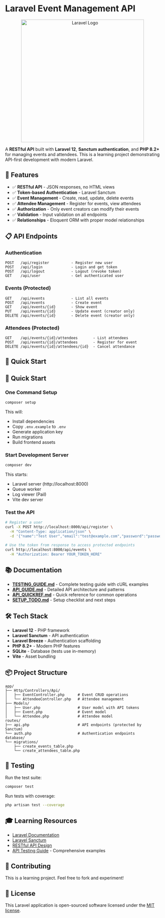 # Laravel Event Management API

<p align="center"><a href="https://laravel.com" target="_blank"><img src="https://raw.githubusercontent.com/laravel/art/master/logo-lockup/5%20SVG/2%20CMYK/1%20Full%20Color/laravel-logolockup-cmyk-red.svg" width="400" alt="Laravel Logo"></a></p>

A **RESTful API** built with **Laravel 12**, **Sanctum authentication**, and **PHP 8.2+** for managing events and attendees. This is a learning project demonstrating API-first development with modern Laravel.

## 🚀 Features

- ✅ **RESTful API** - JSON responses, no HTML views
- ✅ **Token-based Authentication** - Laravel Sanctum
- ✅ **Event Management** - Create, read, update, delete events
- ✅ **Attendee Management** - Register for events, view attendees
- ✅ **Authorization** - Only event creators can modify their events
- ✅ **Validation** - Input validation on all endpoints
- ✅ **Relationships** - Eloquent ORM with proper model relationships

## 📋 API Endpoints

### Authentication
```
POST   /api/register          - Register new user
POST   /api/login             - Login and get token
POST   /api/logout            - Logout (revoke token)
GET    /api/user              - Get authenticated user
```

### Events (Protected)
```
GET    /api/events            - List all events
POST   /api/events            - Create event
GET    /api/events/{id}       - Show event
PUT    /api/events/{id}       - Update event (creator only)
DELETE /api/events/{id}       - Delete event (creator only)
```

### Attendees (Protected)
```
GET    /api/events/{id}/attendees       - List attendees
POST   /api/events/{id}/attendees       - Register for event
DELETE /api/events/{id}/attendees/{id}  - Cancel attendance
```

## 🏃 Quick Start

## 🏃 Quick Start

### One Command Setup
```bash
composer setup
```
This will:
- Install dependencies
- Copy `.env.example` to `.env`
- Generate application key
- Run migrations
- Build frontend assets

### Start Development Server
```bash
composer dev
```
This starts:
- Laravel server (http://localhost:8000)
- Queue worker
- Log viewer (Pail)
- Vite dev server

### Test the API
```bash
# Register a user
curl -X POST http://localhost:8000/api/register \
  -H "Content-Type: application/json" \
  -d '{"name":"Test User","email":"test@example.com","password":"password","password_confirmation":"password"}'

# Use the token from response to access protected endpoints
curl http://localhost:8000/api/events \
  -H "Authorization: Bearer YOUR_TOKEN_HERE"
```

## 📚 Documentation

- **[TESTING_GUIDE.md](TESTING_GUIDE.md)** - Complete testing guide with cURL examples
- **[API_GUIDE.md](API_GUIDE.md)** - Detailed API architecture and patterns
- **[API_QUICKREF.md](API_QUICKREF.md)** - Quick reference for common operations
- **[SETUP_TODO.md](SETUP_TODO.md)** - Setup checklist and next steps

## 🛠️ Tech Stack

- **Laravel 12** - PHP framework
- **Laravel Sanctum** - API authentication
- **Laravel Breeze** - Authentication scaffolding
- **PHP 8.2+** - Modern PHP features
- **SQLite** - Database (tests use in-memory)
- **Vite** - Asset bundling

## 📦 Project Structure

```
app/
├── Http/Controllers/Api/
│   ├── EventController.php      # Event CRUD operations
│   └── AttendeeController.php   # Attendee management
├── Models/
│   ├── User.php                 # User model with API tokens
│   ├── Event.php                # Event model
│   └── Attendee.php             # Attendee model
routes/
├── api.php                      # API endpoints (protected by Sanctum)
└── auth.php                     # Authentication endpoints
database/
└── migrations/
    ├── create_events_table.php
    └── create_attendees_table.php
```

## 🧪 Testing

Run the test suite:
```bash
composer test
```

Run tests with coverage:
```bash
php artisan test --coverage
```

## 🎓 Learning Resources

- [Laravel Documentation](https://laravel.com/docs/12.x)
- [Laravel Sanctum](https://laravel.com/docs/12.x/sanctum)
- [RESTful API Design](https://restfulapi.net/)
- [API Testing Guide](TESTING_GUIDE.md) - Comprehensive examples

## 🤝 Contributing

This is a learning project. Feel free to fork and experiment!

## 📝 License

This Laravel application is open-sourced software licensed under the [MIT license](https://opensource.org/licenses/MIT).
